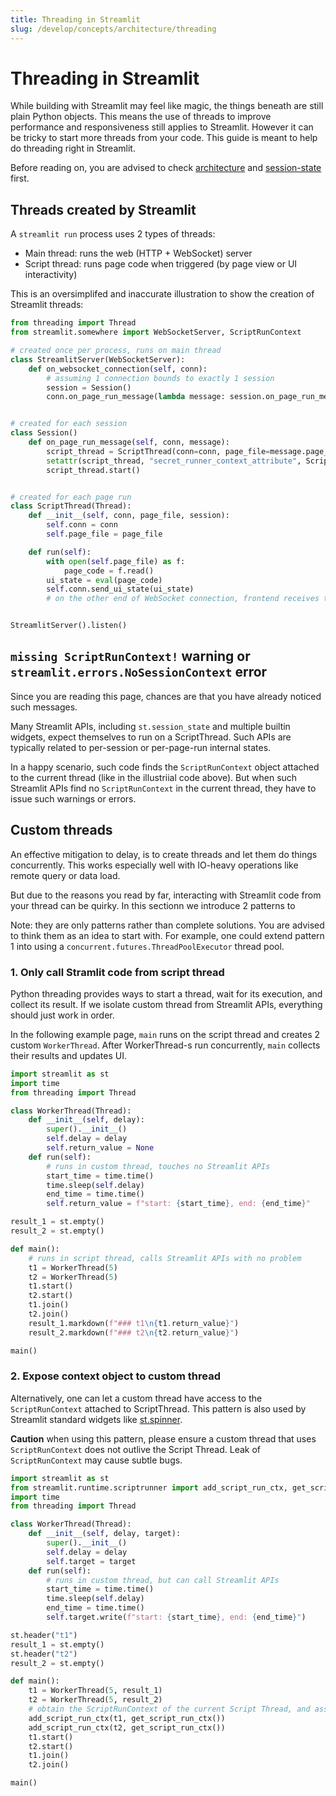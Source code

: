 ```yaml
---
title: Threading in Streamlit
slug: /develop/concepts/architecture/threading
---
```


# Threading in Streamlit

While building with Streamlit may feel like magic, the things beneath are still plain Python objects. This means the use of threads to improve performance and responsiveness still applies to Streamlit. However it can be tricky to start more threads from your code. This guide is meant to help do threading right in Streamlit.

Before reading on, you are advised to check [architecture](/develop/concepts/architecture/architecture) and [session-state](/develop/concepts/architecture/session-state) first.

## Threads created by Streamlit

A `streamlit run` process uses 2 types of threads:

- Main thread: runs the web (HTTP + WebSocket) server
- Script thread: runs page code when triggered (by page view or UI interactivity)

This is an oversimplifed and inaccurate illustration to show the creation of Streamlit threads:

```py
from threading import Thread
from streamlit.somewhere import WebSocketServer, ScriptRunContext

# created once per process, runs on main thread
class StreamlitServer(WebSocketServer):
    def on_websocket_connection(self, conn):
        # assuming 1 connection bounds to exactly 1 session
        session = Session()
        conn.on_page_run_message(lambda message: session.on_page_run_message(conn, message))


# created for each session
class Session()
    def on_page_run_message(self, conn, message):
        script_thread = ScriptThread(conn=conn, page_file=message.page_to_run, session=self)
        setattr(script_thread, "secret_runner_context_attribute", ScriptRunContext(session))
        script_thread.start()


# created for each page run
class ScriptThread(Thread):
    def __init__(self, conn, page_file, session):
        self.conn = conn
        self.page_file = page_file

    def run(self):
        with open(self.page_file) as f:
            page_code = f.read()
        ui_state = eval(page_code)
        self.conn.send_ui_state(ui_state)
        # on the other end of WebSocket connection, frontend receives the state and updates UI


StreamlitServer().listen()
```

## `missing ScriptRunContext!` warning or `streamlit.errors.NoSessionContext` error

Since you are reading this page, chances are that you have already noticed such messages.

Many Streamlit APIs, including `st.session_state` and multiple builtin widgets, expect themselves to run on a ScriptThread. Such APIs are typically related to per-session or per-page-run internal states.

In a happy scenario, such code finds the `ScriptRunContext` object attached to the current thread (like in the illustriial code above). But when such Streamlit APIs find no `ScriptRunContext` in the current thread, they have to issue such warnings or errors.

## Custom threads

An effective mitigation to delay, is to create threads and let them do things concurrently. This works especially well with IO-heavy operations like remote query or data load.

But due to the reasons you read by far, interacting with Streamlit code from your thread can be quirky. In this sectionn we introduce 2 patterns to

Note: they are only patterns rather than complete solutions. You are advised to think them as an idea to start with. For example, one could extend pattern 1 into using a `concurrent.futures.ThreadPoolExecutor` thread pool.

### 1. Only call Stramlit code from script thread

Python threading provides ways to start a thread, wait for its execution, and collect its result. If we isolate custom thread from Streamlit APIs, everything should just work in order.

In the following example page, `main` runs on the script thread and creates 2 custom `WorkerThread`. After WorkerThread-s run concurrently, `main` collects their results and updates UI.

```py
import streamlit as st
import time
from threading import Thread

class WorkerThread(Thread):
    def __init__(self, delay):
        super().__init__()
        self.delay = delay
        self.return_value = None
    def run(self):
        # runs in custom thread, touches no Streamlit APIs
        start_time = time.time()
        time.sleep(self.delay)
        end_time = time.time()
        self.return_value = f"start: {start_time}, end: {end_time}"

result_1 = st.empty()
result_2 = st.empty()

def main():
    # runs in script thread, calls Streamlit APIs with no problem
    t1 = WorkerThread(5)
    t2 = WorkerThread(5)
    t1.start()
    t2.start()
    t1.join()
    t2.join()
    result_1.markdown(f"### t1\n{t1.return_value}")
    result_2.markdown(f"### t2\n{t2.return_value}")

main()
```

### 2. Expose context object to custom thread

Alternatively, one can let a custom thread have access to the `ScriptRunContext` attached to ScriptThread. This pattern is also used by Streamlit standard widgets like [st.spinner](https://github.com/streamlit/streamlit/blob/develop/lib/streamlit/elements/spinner.py).

**Caution** when using this pattern, please ensure a custom thread that uses `ScriptRunContext` does not outlive the Script Thread. Leak of `ScriptRunContext` may cause subtle bugs.

```py
import streamlit as st
from streamlit.runtime.scriptrunner import add_script_run_ctx, get_script_run_ctx
import time
from threading import Thread

class WorkerThread(Thread):
    def __init__(self, delay, target):
        super().__init__()
        self.delay = delay
        self.target = target
    def run(self):
        # runs in custom thread, but can call Streamlit APIs
        start_time = time.time()
        time.sleep(self.delay)
        end_time = time.time()
        self.target.write(f"start: {start_time}, end: {end_time}")

st.header("t1")
result_1 = st.empty()
st.header("t2")
result_2 = st.empty()

def main():
    t1 = WorkerThread(5, result_1)
    t2 = WorkerThread(5, result_2)
    # obtain the ScriptRunContext of the current Script Thread, and assign to worker threads
    add_script_run_ctx(t1, get_script_run_ctx())
    add_script_run_ctx(t2, get_script_run_ctx())
    t1.start()
    t2.start()
    t1.join()
    t2.join()

main()
```
